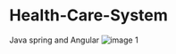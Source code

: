 # Health-Care-System
Java spring and Angular
![image 1](https://user-images.githubusercontent.com/73344916/161487260-b4a447e9-655b-40ff-ba7f-1fa7ee8343d9.png)
